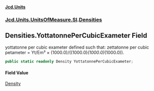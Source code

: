#### [Jcd.Units](index 'index')
### [Jcd.Units.UnitsOfMeasure.SI](Jcd.Units.UnitsOfMeasure.SI 'Jcd.Units.UnitsOfMeasure.SI').[Densities](Densities 'Jcd.Units.UnitsOfMeasure.SI.Densities')

## Densities.YottatonnePerCubicExameter Field

yottatonne per cubic exameter defined such that: zettatonne per cubic petameter = Yt/Em³ ×
(1000.0)/((1000.0)*(1000.0)*(1000.0)).

```csharp
public static readonly Density YottatonnePerCubicExameter;
```

#### Field Value
[Density](Density 'Jcd.Units.UnitTypes.Density')